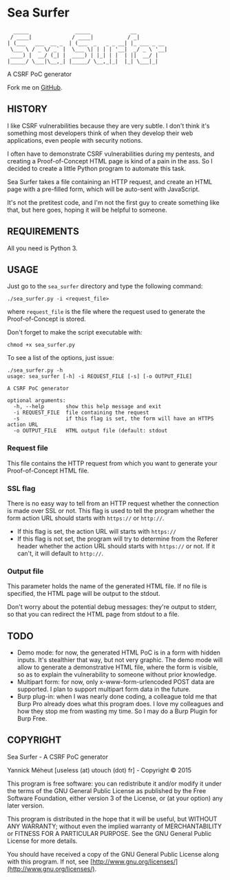 # Sea Surfer
      _____               _____             __          
     / ____|             / ____|           / _|         
    | (___   ___  __ _  | (___  _   _ _ __| |_ ___ _ __ 
     \___ \ / _ \/ _` |  \___ \| | | | '__|  _/ _ \ '__|
     ____) |  __/ (_| |  ____) | |_| | |  | ||  __/ |   
    |_____/ \___|\__,_| |_____/ \__,_|_|  |_| \___|_|   

A CSRF PoC generator

Fork me on [GitHub](https://github.com/the-useless-one/sea_surfer).

## HISTORY

I like CSRF vulnerabilities because they are very subtle. I don't think it's
something most developers think of when they develop their web applications,
even people with security notions.

I often have to demonstrate CSRF vulnerabilities during my pentests, and
creating a Proof-of-Concept HTML page is kind of a pain in the ass. So I
decided to create a little Python program to automate this task.

Sea Surfer takes a file containing an HTTP request, and create an HTML page
with a pre-filled form, which will be auto-sent with JavaScript.

It's not the pretitest code, and I'm not the first guy to create something like
that, but here goes, hoping it will be helpful to someone.

## REQUIREMENTS

All you need is Python 3.

## USAGE

Just go to the `sea_surfer` directory and type
the following command:

    ./sea_surfer.py -i <request_file>

where `request_file` is the file where the request used to generate the
Proof-of-Concept is stored.

Don't forget to make the script executable with:

    chmod +x sea_surfer.py

To see a list of the options, just issue:

    ./sea_surfer.py -h
    usage: sea_surfer [-h] -i REQUEST_FILE [-s] [-o OUTPUT_FILE]

    A CSRF PoC generator

    optional arguments:
      -h, --help       show this help message and exit
      -i REQUEST_FILE  file containing the request
      -s               if this flag is set, the form will have an HTTPS action URL
      -o OUTPUT_FILE   HTML output file (default: stdout

### Request file

This file contains the HTTP request from which you want to generate your
Proof-of-Concept HTML file.

### SSL flag

There is no easy way to tell from an HTTP request whether the connection is
made over SSL or not. This flag is used to tell the program whether the form
action URL should starts with `https://` or `http://`.
* If this flag is set, the action URL will starts with `https://`
* If this flag is not set, the program will try to determine from the Referer
header whether the action URL should starts with `https://` or not. If it
can't, it will default to `http://`.

### Output file

This parameter holds the name of the generated HTML file. If no file is
specified, the HTML page will be output to the stdout.

Don't worry about the potential debug messages: they're output to stderr, so
that you can redirect the HTML page from stdout to a file.

## TODO
* Demo mode: for now, the generated HTML PoC is in a form with hidden inputs.
It's stealthier that way, but not very graphic. The demo mode will allow to
generate a demonstrative HTML file, where the form is visible, so as to explain
the vulnerability to someone without prior knowledge.
* Multipart form: for now, only x-www-form-urlencoded POST data are supported.
I plan to support multipart form data in the future.
* Burp plug-in: when I was nearly done coding, a colleague told me that Burp
Pro already does what this program does. I love my colleagues and how they stop
me from wasting my time. So I may do a Burp Plugin for Burp Free.

## COPYRIGHT

Sea Surfer - A CSRF PoC generator

Yannick Méheut [useless (at) utouch (dot) fr] - Copyright © 2015

This program is free software: you can redistribute it and/or modify it 
under the terms of the GNU General Public License as published by the 
Free Software Foundation, either version 3 of the License, or (at your 
option) any later version.

This program is distributed in the hope that it will be useful, but
WITHOUT ANY WARRANTY; without even the implied warranty of 
MERCHANTABILITY or FITNESS FOR A PARTICULAR PURPOSE. See the GNU General 
Public License for more details.

You should have received a copy of the GNU General Public License along 
with this program. If not, see
[http://www.gnu.org/licenses/](http://www.gnu.org/licenses/).

